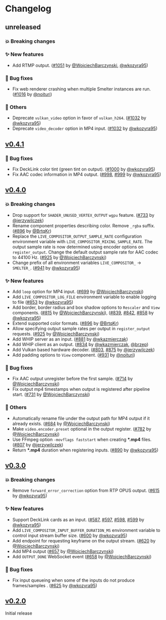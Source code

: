 # Changelog

## unreleased

### 💥 Breaking changes

### ✨ New features

- Add RTMP output. ([#1051](https://github.com/software-mansion/live-compositor/pull/1051) by [@WojciechBarczynski](https://github.com/WojciechBarczynski), [@wkozyra95](https://github.com/wkozyra95))

### 🐛 Bug fixes

- Fix web renderer crashing when multiple Smelter instances are run. ([#1016](https://github.com/software-mansion/smelter/pull/1016) by [@noituri](https://github.com/noituri))

### 🔧 Others

- Deprecate `vulkan_video` option in favor of `vulkan_h264`. ([#1032](https://github.com/software-mansion/live-compositor/pull/1032) by [@wkozyra95](https://github.com/wkozyra95))
- Deprecate `video_decoder` option in MP4 input. ([#1032](https://github.com/software-mansion/live-compositor/pull/1032) by [@wkozyra95](https://github.com/wkozyra95))

## [v0.4.1](https://github.com/software-mansion/live-compositor/releases/tag/v0.4.1)

### 🐛 Bug fixes

- Fix DeckLink color tint (green tint on output). ([#1000](https://github.com/software-mansion/live-compositor/pull/1000) by [@wkozyra95](https://github.com/wkozyra95))
- Fix AAC codec information in MP4 output. ([#998](https://github.com/software-mansion/live-compositor/pull/998), [#999](https://github.com/software-mansion/live-compositor/pull/999) by [@wkozyra95](https://github.com/wkozyra95))

## [v0.4.0](https://github.com/software-mansion/live-compositor/releases/tag/v0.4.0)

### 💥 Breaking changes

- Drop support for `SHADER_UNUSED_VERTEX_OUTPUT` `wgpu` feature.  ([#733](https://github.com/software-mansion/live-compositor/pull/733) by [@jerzywilczek](https://github.com/jerzywilczek))
- Rename component properties describing color. Remove `_rgba` suffix. ([#896](https://github.com/software-mansion/live-compositor/issues/896) by [@BrtqKr](https://github.com/BrtqKr))
- Replace the `LIVE_COMPOSITOR_OUTPUT_SAMPLE_RATE` configuration environment variable with `LIVE_COMPOSITOR_MIXING_SAMPLE_RATE`. The output sample rate is now determined using encoder options on `register_output`. Change the default output sample rate for AAC codec to 44100 Hz. ([#925](https://github.com/software-mansion/live-compositor/pull/925) by [@WojciechBarczynski](https://github.com/WojciechBarczynski))
- Change prefix of all environment variables `LIVE_COMPOSITOR_` → `SMELTER_`. ([#941](https://github.com/software-mansion/live-compositor/pull/941) by [@wkozyra95](https://github.com/wkozyra95))

### ✨ New features

- Add `loop` option for MP4 input. ([#699](https://github.com/software-mansion/live-compositor/pull/699) by [@WojciechBarczynski](https://github.com/WojciechBarczynski))
- Add `LIVE_COMPOSITOR_LOG_FILE` environment variable to enable logging to file ([#853](https://github.com/software-mansion/live-compositor/pull/853) by [@wkozyra95](https://github.com/wkozyra95))
- Add border, border radius and box shadow options to `Rescaler` and `View` components. ([#815](https://github.com/software-mansion/live-compositor/pull/815) by [@WojciechBarczynski](https://github.com/WojciechBarczynski)), ([#839](https://github.com/software-mansion/live-compositor/pull/839), [#842](https://github.com/software-mansion/live-compositor/pull/842), [#858](https://github.com/software-mansion/live-compositor/pull/858) by [@wkozyra95](https://github.com/wkozyra95))
- Extend supported color formats. ([#896](https://github.com/software-mansion/live-compositor/issues/896) by [@BrtqKr](https://github.com/BrtqKr))
- Allow specifying output sample rates per output in `register_output` requests. ([#925](https://github.com/software-mansion/live-compositor/pull/925) by [@WojciechBarczynski](https://github.com/WojciechBarczynski))
- Add WHIP server as an input. ([#881](https://github.com/software-mansion/live-compositor/pull/881) by [@wkazmierczak](https://github.com/wkazmierczak))
- Add WHIP client as an output. ([#834](https://github.com/software-mansion/live-compositor/pull/834) by [@wkazmierczak](https://github.com/wkazmierczak), [@brzep](https://github.com/brzep))
- Add Vulkan based hardware decoder. ([#803](https://github.com/software-mansion/live-compositor/pull/803), [#875](https://github.com/software-mansion/live-compositor/pull/875) by [@jerzywilczek](https://github.com/jerzywilczek))
- Add padding options to `View` component. ([#931](https://github.com/software-mansion/live-compositor/pull/931) by [@noituri](https://github.com/noituri))

### 🐛 Bug fixes

- Fix AAC output unregister before the first sample. ([#714](https://github.com/software-mansion/live-compositor/pull/714) by [@WojciechBarczynski](https://github.com/WojciechBarczynski))
- Fix output mp4 timestamps when output is registered after pipeline start. ([#731](https://github.com/software-mansion/live-compositor/pull/731) by [@WojciechBarczynski](https://github.com/WojciechBarczynski))

### 🔧 Others

- Automatically rename file under the output path for MP4 output if it already exists. ([#684](https://github.com/software-mansion/live-compositor/pull/684) by [@WojciechBarczynski](https://github.com/WojciechBarczynski))
- Make `video.encoder.preset` optional in the output register. ([#782](https://github.com/software-mansion/live-compositor/pull/782) by [@WojciechBarczynski](https://github.com/WojciechBarczynski))
- Use FFmpeg option `-movflags faststart` when creating **\*.mp4** files. ([#807](https://github.com/software-mansion/live-compositor/pull/807) by [@jerzywilczek](https://github.com/jerzywilczek))
- Return **\*.mp4** duration when registering inputs. ([#890](https://github.com/software-mansion/live-compositor/pull/890) by [@wkozyra95](https://github.com/wkozyra95))

## [v0.3.0](https://github.com/software-mansion/live-compositor/releases/tag/v0.3.0)

### 💥 Breaking changes

- Remove `forward_error_correction` option from RTP OPUS output. ([#615](https://github.com/software-mansion/live-compositor/pull/615) by [@wkozyra95](https://github.com/wkozyra95))

### ✨ New features

- Support DeckLink cards as an input. ([#587](https://github.com/software-mansion/live-compositor/pull/587), [#597](https://github.com/software-mansion/live-compositor/pull/597), [#598](https://github.com/software-mansion/live-compositor/pull/598), [#599](https://github.com/software-mansion/live-compositor/pull/599) by [@wkozyra95](https://github.com/wkozyra95))
- Add `LIVE_COMPOSITOR_INPUT_BUFFER_DURATION_MS` environment variable to control input stream buffer size. ([#600](https://github.com/software-mansion/live-compositor/pull/600) by [@wkozyra95](https://github.com/wkozyra95))
- Add endpoint for requesting keyframe on the output stream. ([#620](https://github.com/software-mansion/live-compositor/pull/620) by [@WojciechBarczynski](https://github.com/WojciechBarczynski))
- Add MP4 output ([#657](https://github.com/software-mansion/live-compositor/pull/657) by [@WojciechBarczynski](https://github.com/WojciechBarczynski))
- Add `OUTPUT_DONE` WebSocket event ([#658](https://github.com/software-mansion/live-compositor/pull/658) by [@WojciechBarczynski](https://github.com/WojciechBarczynski))

### 🐛 Bug fixes

- Fix input queueing when some of the inputs do not produce frames/samples . ([#625](https://github.com/software-mansion/live-compositor/pull/625) by [@wkozyra95](https://github.com/wkozyra95))

## [v0.2.0](https://github.com/software-mansion/live-compositor/releases/tag/v0.2.0)

Initial release
